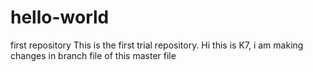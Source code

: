 # hello-world
first repository
This is the first trial repository.
Hi this is K7, i am making changes in branch file of this master file

